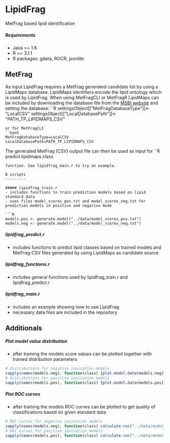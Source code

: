 LipidFrag
=========

MetFrag based lipid identification

##### Requirements
- Java >= 1.6
- R >= 3.1.1
- R packages: gdata, ROCR, jsonlite

MetFrag
---------
As input LipidFrag requires a MetFrag generated candidate list by using a LipidMaps database. LipidMaps identifiers encode the lipid ontology which is used by LipidFrag. When using MetFragCLI or MetFragR LipidMaps can be included by downloading the database file from the [MSBI website](https://msbi.ipb-halle.de/~cruttkie/databases/lipidmaps.csv) and setting the database:
``R
settingsObject[["MetFragDatabaseType"]]<-"LocalCSV"
settingsObject[["LocalDatabasePath"]]<-"PATH_TP_LIPIDMAPS_CSV"
```
or for MetFragCLI
``bash
MetFragDatabaseType=LocalCSV
LocalDatabasePath=PATH_TP_LIPIDMAPS_CSV
```

The generated MetFrag (CSV) output file can then be used as input for 
``R
predict.lipidmaps.class
```
function. See lipidfrag_main.r to try an example.

R scripts
---------

##### lipidfrag_train.r
- includes functions to train prediction models based on lipid standard data
- uses files model_scores_pos.txt and model_scores_neg.txt for prediction models in positive and negative mode

```R
models.pos <- generate.model("../data/model_scores_pos.txt")
models.neg <- generate.model("../data/model_scores_neg.txt")
```

##### lipidfrag_predict.r
- includes functions to predict lipid classes based on trained models and MetFrag CSV files generated by using LipidMaps as candidate source

##### lipidfrag_functions.r
- includes general functions used by lipidfrag_train.r and lipidfrag_predict.r

##### lipidfrag_main.r
- includes an example showing how to use LipidFrag
- necessary data files are included in the repository

Additionals
-----------

##### Plot model value distribution
- after training the models score values can be plotted together with trained distribution parameters
```R
# distributions for negative ionization models
sapply(names(models.neg), function(class) {plot.model.data(models.neg[[class]], main = paste("Distribution of ", class, " (neg)", sep=""))})
# distributions for positive ionization models
sapply(names(models.pos), function(class) {plot.model.data(models.pos[[class]], main = paste("Distribution of ", class, " (pos)", sep=""))})
```


##### Plot ROC curves
- after training the models ROC curves can be plotted to get quality of classifications based on given standard data

```R
# ROC curves for negative ionization models
sapply(names(models.neg), function(class) calculate.roc("../data/model_scores_pos.txt", paste(class, models.pos[[class]]$type, sep="_"), main = paste("ROC of ", class, " (pos)", sep=""), variant = 1))
# ROC curves for positive ionization models
sapply(names(models.pos), function(class) calculate.roc("../data/model_scores_neg.txt", paste(class, models.neg[[class]]$type, sep="_"), main = paste("ROC of ", class, " (neg)", sep=""), variant = 1))
```
